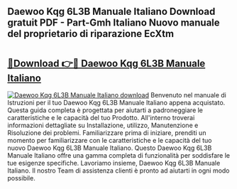 ## Daewoo Kqg 6L3B Manuale Italiano Download gratuit PDF - Part-Gmh Italiano Nuovo manuale del proprietario di riparazione EcXtm

# <h2><a href="http://dfdy6l.blite.top/?on=Daewoo+Kqg+6L3B+Manuale+Italiano">🔗Download 👉🔴 Daewoo Kqg 6L3B Manuale Italiano</a></h2>

[![Daewoo Kqg 6L3B Manuale Italiano download](https://i.imgur.com/lujVjoI.png)](http://dfdy6l.blite.top/?on=Daewoo+Kqg+6L3B+Manuale+Italiano)
Benvenuto nel manuale di Istruzioni per il tuo Daewoo Kqg 6L3B Manuale Italiano appena acquistato. Questa guida completa è progettata per aiutarti a padroneggiare le caratteristiche e le capacità del tuo Prodotto. All'interno troverai informazioni dettagliate su Installazione, utilizzo, Manutenzione e Risoluzione dei problemi. Familiarizzare prima di iniziare, prenditi un momento per familiarizzare con le caratteristiche e le capacità del tuo nuovo Daewoo Kqg 6L3B Manuale Italiano. Questo Daewoo Kqg 6L3B Manuale Italiano offre una gamma completa di funzionalità per soddisfare le tue esigenze specifiche. Lavoriamo insieme, Daewoo Kqg 6L3B Manuale Italiano. Il nostro Team di assistenza clienti è pronto ad aiutarti in ogni modo possibile.
